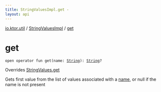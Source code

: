 ```yaml
---
title: StringValuesImpl.get - 
layout: api
---
```


<div class='api-docs-breadcrumbs'><a href="../index.html">io.ktor.util</a> / <a href="index.html">StringValuesImpl</a> / <a href="./get.html">get</a></div>

# get

<div class="signature"><code><span class="keyword">open</span> <span class="keyword">operator</span> <span class="keyword">fun </span><span class="identifier">get</span><span class="symbol">(</span><span class="parameterName" id="io.ktor.util.StringValuesImpl$get(kotlin.String)/name">name</span><span class="symbol">:</span>&nbsp;<a href="https://kotlinlang.org/api/latest/jvm/stdlib/kotlin/-string/index.html"><span class="identifier">String</span></a><span class="symbol">)</span><span class="symbol">: </span><a href="https://kotlinlang.org/api/latest/jvm/stdlib/kotlin/-string/index.html"><span class="identifier">String</span></a><span class="symbol">?</span></code></div>

Overrides <a href="../-string-values/get.html">StringValues.get</a>

Gets first value from the list of values associated with a <a href="get.html#io.ktor.util.StringValuesImpl$get(kotlin.String)/name">name</a>, or null if the name is not present

